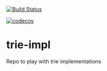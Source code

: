 [![Build Status](https://travis-ci.com/monosoul/trie-impl.svg?branch=master)](https://travis-ci.com/monosoul/trie-impl) 

[![codecov](https://codecov.io/gh/monosoul/trie-impl/branch/master/graph/badge.svg)](https://codecov.io/gh/monosoul/trie-impl)

# trie-impl
Repo to play with trie implementations
